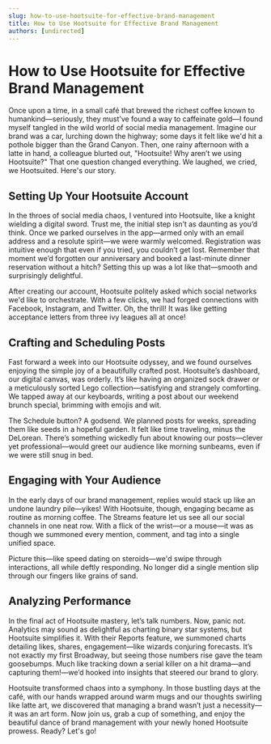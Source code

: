 ```yaml
---
slug: how-to-use-hootsuite-for-effective-brand-management
title: How to Use Hootsuite for Effective Brand Management
authors: [undirected]
---
```


# How to Use Hootsuite for Effective Brand Management

Once upon a time, in a small café that brewed the richest coffee known to humankind—seriously, they must’ve found a way to caffeinate gold—I found myself tangled in the wild world of social media management. Imagine our brand was a car, lurching down the highway; some days it felt like we'd hit a pothole bigger than the Grand Canyon. Then, one rainy afternoon with a latte in hand, a colleague blurted out, "Hootsuite! Why aren’t we using Hootsuite?" That one question changed everything. We laughed, we cried, we Hootsuited. Here's our story. 

## Setting Up Your Hootsuite Account

In the throes of social media chaos, I ventured into Hootsuite, like a knight wielding a digital sword. Trust me, the initial step isn’t as daunting as you’d think. Once we parked ourselves in the app—armed only with an email address and a resolute spirit—we were warmly welcomed. Registration was intuitive enough that even if you tried, you couldn’t get lost. Remember that moment we’d forgotten our anniversary and booked a last-minute dinner reservation without a hitch? Setting this up was a lot like that—smooth and surprisingly delightful.

After creating our account, Hootsuite politely asked which social networks we'd like to orchestrate. With a few clicks, we had forged connections with Facebook, Instagram, and Twitter. Oh, the thrill! It was like getting acceptance letters from three ivy leagues all at once!

## Crafting and Scheduling Posts

Fast forward a week into our Hootsuite odyssey, and we found ourselves enjoying the simple joy of a beautifully crafted post. Hootsuite’s dashboard, our digital canvas, was orderly. It’s like having an organized sock drawer or a meticulously sorted Lego collection—satisfying and strangely comforting. We tapped away at our keyboards, writing a post about our weekend brunch special, brimming with emojis and wit.

The Schedule button? A godsend. We planned posts for weeks, spreading them like seeds in a hopeful garden. It felt like time traveling, minus the DeLorean. There’s something wickedly fun about knowing our posts—clever yet professional—would greet our audience like morning sunbeams, even if we were still snug in bed.

## Engaging with Your Audience

In the early days of our brand management, replies would stack up like an undone laundry pile—yikes! With Hootsuite, though, engaging became as routine as morning coffee. The Streams feature let us see all our social channels in one neat row. With a flick of the wrist—or a mouse—it was as though we summoned every mention, comment, and tag into a single unified space.

Picture this—like speed dating on steroids—we'd swipe through interactions, all while deftly responding. No longer did a single mention slip through our fingers like grains of sand.

## Analyzing Performance

In the final act of Hootsuite mastery, let’s talk numbers. Now, panic not. Analytics may sound as delightful as charting binary star systems, but Hootsuite simplifies it. With their Reports feature, we summoned charts detailing likes, shares, engagement—like wizards conjuring forecasts. It’s not exactly my first Broadway, but seeing those numbers rise gave the team goosebumps. Much like tracking down a serial killer on a hit drama—and capturing them!—we’d hooked into insights that steered our brand to glory.

Hootsuite transformed chaos into a symphony. In those bustling days at the café, with our hands wrapped around warm mugs and our thoughts swirling like latte art, we discovered that managing a brand wasn’t just a necessity—it was an art form. Now join us, grab a cup of something, and enjoy the beautiful dance of brand management with your newly honed Hootsuite prowess. Ready? Let's go!
